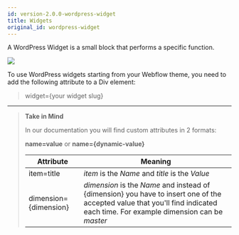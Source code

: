 ```yaml
---
id: version-2.0.0-wordpress-widget
title: Widgets
original_id: wordpress-widget
---
```

A WordPress Widget is a small block that performs a specific function. 

![](assets/wordpress-widgets.png)

To use WordPress widgets starting from your Webflow theme, you need to add the following attribute to a Div element:

> widget={your widget slug}

---------
> **Take in Mind**
>
> In our documentation you will find custom attributes in 2 formats:
>
> **name=value** or **name={dynamic-value}**
>
>
> **Attribute**             | **Meaning** | 
> -------------             | --------------- |
> | item=title              | *item* is the *Name* and *title* is the *Value* |
> | dimension={dimension}   | *dimension* is the *Name* and instead of {dimension} you have to insert one of the accepted value that you'll find indicated each time. For example dimension can be *master*|